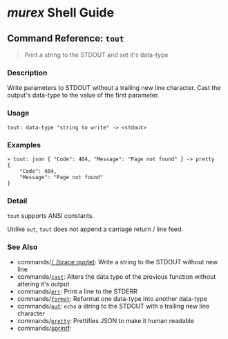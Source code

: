 # _murex_ Shell Guide

## Command Reference: `tout`

> Print a string to the STDOUT and set it's data-type

### Description

Write parameters to STDOUT without a trailing new line character. Cast the
output's data-type to the value of the first parameter.

### Usage

    tout: data-type "string to write" -> <stdout>

### Examples

    » tout: json { "Code": 404, "Message": "Page not found" } -> pretty
    {
        "Code": 404,
        "Message": "Page not found"
    }

### Detail

`tout` supports ANSI constants.

Unlike `out`, `tout` does not append a carriage return / line feed.

### See Also

* commands/[`(` (brace quote)](../commands/brace-quote.md):
  Write a string to the STDOUT without new line
* commands/[`cast`](../commands/cast.md):
  Alters the data type of the previous function without altering it's output
* commands/[`err`](../commands/err.md):
  Print a line to the STDERR
* commands/[`format`](../commands/format.md):
  Reformat one data-type into another data-type
* commands/[`out`](../commands/out.md):
  `echo` a string to the STDOUT with a trailing new line character
* commands/[`pretty`](../commands/pretty.md):
  Prettifies JSON to make it human readable
* commands/[sprintf](../commands/sprintf.md):
  